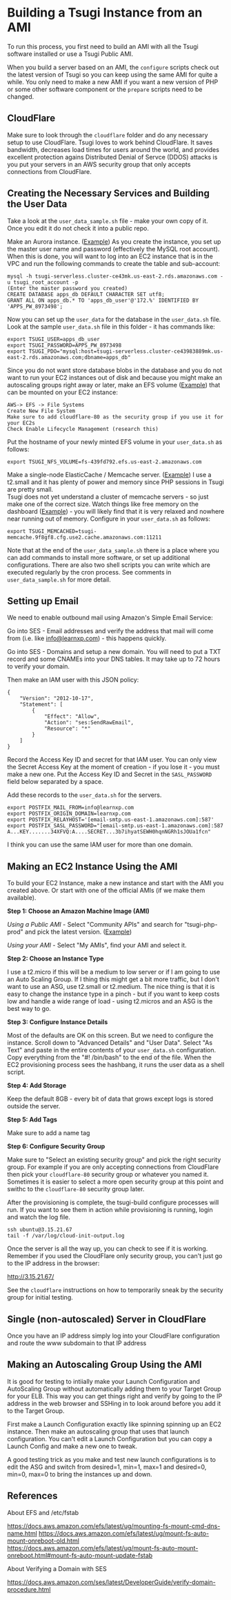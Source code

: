 
Building a Tsugi Instance from an AMI
=====================================

To run this process, you first need to build an AMI with all the Tsugi software
installed or use a Tsugi Public AMI.

When you build a server based on an AMI, the `configure` scripts
check out the latest version of Tsugi so you can keep using the same AMI
for quite a while.  You only need to make a new AMI if
you want a new version of PHP or some other software component or the `prepare`
scripts need to be changed.

CloudFlare
----------

Make sure to look through the `cloudflare` folder and do any necessary setup to
use CloudFlare.  Tsugi loves to work behind CloudFlare.   It saves bandwidth,
decreases load times for users around the world, and provides excellent protection
agains Distributed Denial of Servce (DDOS) attacks is you put your servers in
an AWS security group that only accepts connections from CloudFlare.

Creating the Necessary Services and Building the User Data
----------------------------------------------------------

Take a look at the `user_data_sample.sh` file - make your own copy of it.  Once you edit it
do not check it into a public repo.

Make an Aurora instance.
(<a href="images/01-aurora-tsugi-serverless.png" target="_blank">Example</a>)
As you create the instance, you set up the master user
name and password (effectively the MySQL root account). When this is done, you
will want to log into an EC2 instance that is in the VPC and run the following
commands to create the table and sub-account:

    mysql -h tsugi-serverless.cluster-ce43mk.us-east-2.rds.amazonaws.com -u tsugi_root_account -p
    (Enter the master password you created)
    CREATE DATABASE apps_db DEFAULT CHARACTER SET utf8;
    GRANT ALL ON apps_db.* TO 'apps_db_user'@'172.%' IDENTIFIED BY 'APPS_PW_8973498';

Now you can set up the `user_data` for the database in the `user_data.sh` file.  Look at the
sample `user_data.sh` file in this folder - it has commands like:

    export TSUGI_USER=apps_db_user
    export TSUGI_PASSWORD=APPS_PW_8973498
    export TSUGI_PDO="mysql:host=tsugi-serverless.cluster-ce43983889mk.us-east-2.rds.amazonaws.com;dbname=apps_db"

Since you do not want store database blobs in the database and you do not want to run your
EC2 instances out of disk and because you might make an autoscaling groups right away or later,
make an EFS volume 
(<a href="images/01-efs-config.png" target="_blank">Example</a>)
that can be mounted on your EC2 instance:

    AWS-> EFS -> File Systems
    Create New File System
    Make sure to add cloudflare-80 as the security group if you use it for your EC2s
    Check Enable Lifecycle Management (research this)

Put the hostname of your newly minted EFS volume in your `user_data.sh` as follows:

    export TSUGI_NFS_VOLUME=fs-439fd792.efs.us-east-2.amazonaws.com

Make a single-node ElasticCache / Memcache server. 
(<a href="images/01-memcache-config.png" target="_blank">Example</a>)
I use a t2.small and it has plenty of power
and memory since PHP sessions in Tsugi are pretty small.  
Tsugi does not yet understand a cluster
of memcache servers - so just make one of the correct size.  Watch things like free memory
on the dashboard 
(<a href="images/02-memcache-stats.png" target="_blank">Example</a>) - you
will likely find that it is very relaxed and nowhere
near running out of memory.  Configure in your `user_data.sh` as follows:

    export TSUGI_MEMCACHED=tsugi-memcache.9f8gf8.cfg.use2.cache.amazonaws.com:11211

Note that at the end of the `user_data_sample.sh` there is a place where you
can add commands to install more software, or set up additional configurations.   There
are also two shell scripts you can write which are executed regularly by the cron process.
See comments in `user_data_sample.sh` for more detail.

Setting up Email
----------------

We need to enable outbound mail using Amazon's Simple Email Service:

Go into SES - Email addresses and verify the address that mail will come
from (i.e. like info@learnxp.com) - this happens quickly.

Go into SES - Domains and setup a new domain.  You will need to put a TXT record
and some CNAMEs into your DNS tables.  It may take up to 72 hours to verify your domain.

Then make an IAM user with this JSON policy:

    {
        "Version": "2012-10-17",
        "Statement": [
            {
                "Effect": "Allow",
                "Action": "ses:SendRawEmail",
                "Resource": "*"
            }
        ]
    }

Record the Access Key ID and secret for that IAM user.  You can only view
the Secret Access Key at the moment of creation - if you lose it - you must make
a new one.  Put the Access Key ID and Secret in the `SASL_PASSWORD` field below
separated by a space.

Add these records to the `user_data.sh` for the servers.

    export POSTFIX_MAIL_FROM=info@learnxp.com
    export POSTFIX_ORIGIN_DOMAIN=learnxp.com
    export POSTFIX_RELAYHOST='[email-smtp.us-east-1.amazonaws.com]:587'
    export POSTFIX_SASL_PASSWORD="[email-smtp.us-east-1.amazonaws.com]:587 A...KEY.......34XFVQ:A....SECRET...3b7ihyatSEWH0hqnNGRh1sJOUa1fcn"

I think you can use the same IAM user for more than one domain.

Making an EC2 Instance Using the AMI
------------------------------------

To build your EC2 Instance, make a new instance and start with the AMI you created above.  Or start with
one of the official AMIs (if we make them available).

**Step 1: Choose an Amazon Machine Image (AMI)**

_Using a Public AMI_ - Select "Community APIs" and search for "tsugi-php-prod"
and pick the latest version.
(<a href="images/01-tsugi-prod-community-ami.png" target="_blank">Example</a>)

_Using your AMI_ - Select "My AMIs", find your AMI and select it.

**Step 2: Choose an Instance Type**

I use a t2.micro if this will be a medium to low server
or if I am going to use an Auto Scaling Group.  If I thing this might get a bit more traffic,
but I don't want to use an ASG, use t2.small or t2.medium.  The nice thing is that it is easy to
change the instance type in a pinch - but if you want to keep costs low and handle a wide range
of load - using t2.micros and an ASG is the best way to go.

**Step 3: Configure Instance Details**

Most of the defaults are OK on this screen.  But we need to configure the instance.
Scroll down to "Advanced Details" and "User Data".
Select "As Text" and paste in the entire contents of your `user_data.sh` configuration.
Copy everything from the "#! /bin/bash" to the end of the file.
When the EC2 provisioning process sees the hashbang, it runs the user data as a shell script.

**Step 4: Add Storage**

Keep the default 8GB - every bit of data that grows except logs is stored outside the server.

**Step 5: Add Tags**

Make sure to add a name tag

**Step 6: Configure Security Group**

Make sure to "Select an existing security group" and pick
the right security group.  For example if you are only accepting connections from CloudFlare
then pick your `cloudflare-80` security group or whatever you named it.   Sometimes it is
easier to select a more open security group at this point and swithc to the `cloudflare-80`
security group later.

After the provisioning is complete, the tsugi-build configure processes will run.  If you want to see
them in action while provisioning is running, login and watch the log file.

    ssh ubuntu@3.15.21.67
    tail -f /var/log/cloud-init-output.log

Once the server is all the way up, you can check to see if it is working.  Remember if you used the
CloudFlare only security group, you can't just go to the IP address in the browser:

http://3.15.21.67/

See the `cloudflare` instructions on how to temporarily sneak by the security group for initial testing.

Single (non-autoscaled) Server in CloudFlare
--------------------------------------------

Once you have an IP address simply log into your CloudFlare configuration and route the www subdomain
to that IP address

Making an Autoscaling Group Using the AMI
-----------------------------------------

It is good for testing to intiially make your Launch Configuration and AutoScaling Group without
automatically adding them to your Target Group for your ELB.  This way you can get things
right and verify by going to the IP address in the web browser and SSHing in to look around
before you add it to the Target Group.

First make a Launch Configuration exactly like spinning spinning up an EC2 instance.  Then make
an autoscaling group that uses that launch configuration.  You can't edit a Launch Configuration
but you can copy a Launch Config and make a new one to tweak.

A good testing trick as you make and test new launch configurations is to edit the ASG and
switch from desired=1, min=1, max=1 and desired=0, min=0, max=0 to bring the instances up and
down.

References
----------

About EFS and /etc/fstab

https://docs.aws.amazon.com/efs/latest/ug/mounting-fs-mount-cmd-dns-name.html
https://docs.aws.amazon.com/efs/latest/ug/mount-fs-auto-mount-onreboot-old.html
https://docs.aws.amazon.com/efs/latest/ug/mount-fs-auto-mount-onreboot.html#mount-fs-auto-mount-update-fstab

About Verifying a Domain with SES

https://docs.aws.amazon.com/ses/latest/DeveloperGuide/verify-domain-procedure.html

